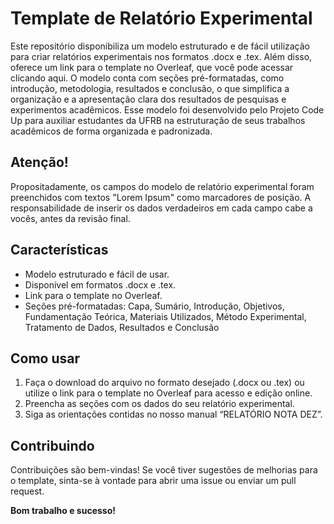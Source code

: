 # Template de Relatório Experimental
Este repositório disponibiliza um modelo estruturado e de fácil utilização para criar relatórios experimentais nos formatos .docx e .tex. Além disso, oferece um link para o template no Overleaf, que você pode acessar clicando aqui. O modelo conta com seções pré-formatadas, como introdução, metodologia, resultados e conclusão, o que simplifica a organização e a apresentação clara dos resultados de pesquisas e experimentos acadêmicos. Esse modelo foi desenvolvido pelo Projeto Code Up para auxiliar estudantes da UFRB na estruturação de seus trabalhos acadêmicos de forma organizada e padronizada.

## Atenção!

Propositadamente, os campos do modelo de relatório experimental foram preenchidos com textos "Lorem Ipsum" como marcadores de posição. A responsabilidade de inserir os dados verdadeiros em cada campo cabe a vocês, antes da revisão final.

## Características

- Modelo estruturado e fácil de usar.
- Disponível em formatos .docx e .tex.
- Link para o template no Overleaf.
- Seções pré-formatadas: Capa, Sumário, Introdução, Objetivos, Fundamentação Teórica, Materiais Utilizados, Método Experimental, Tratamento de Dados, Resultados e Conclusão

## Como usar

1. Faça o download do arquivo no formato desejado (.docx ou .tex) ou utilize o link para o template no Overleaf para acesso e edição online.
2. Preencha as seções com os dados do seu relatório experimental.
3. Siga as orientações contidas no nosso manual “RELATÓRIO NOTA DEZ”.

## Contribuindo

Contribuições são bem-vindas! Se você tiver sugestões de melhorias para o template, sinta-se à vontade para abrir uma issue ou enviar um pull request.



**Bom trabalho e sucesso!**
